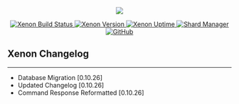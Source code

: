 <p align="center">
    <img src="https://github.com/DORAN03/filemanager/blob/main/Xenon-Banner-Edit.png">
</p>

<p align="center">
    <a href="https://img.shields.io/website?down_color=red&down_message=Failed&label=Build&up_color=informational&up_message=Success&url=https%3A%2F%2Fxenonhubv1-production.up.railway.app%2Fstats">
        <img alt="Xenon Build Status" src="https://img.shields.io/website?down_color=red&down_message=Failed&label=Build&up_color=informational&up_message=Success&url=https%3A%2F%2Fxenonhubv1-production.up.railway.app%2Fstats">
    </a>
    <a href="https://img.shields.io/badge/dynamic/json?color=informational&label=Status&prefix=%20&query=%24..version&suffix=%20&url=https%3A%2F%2Fxenonhubv1-production.up.railway.app%2Fstats">
        <img src="https://img.shields.io/badge/dynamic/json?color=informational&label=Status&prefix=%20&query=%24..version&suffix=%20&url=https%3A%2F%2Fxenonhubv1-production.up.railway.app%2Fstats" alt="Xenon Version">
    </a>
    <a href="https://img.shields.io/uptimerobot/ratio/m791122709-1bcb1ded37e4f8ea7f493990?label=Uptime">
        <img src="https://img.shields.io/uptimerobot/ratio/m791122709-1bcb1ded37e4f8ea7f493990?label=Uptime" alt="Xenon Uptime">
    </a>
    <a href="https://img.shields.io/website?down_color=red&down_message=Offline&label=Shards&up_color=informational&up_message=Online&url=https%3A%2F%2Fxenonhubv1-production.up.railway.app%2Fstats">
        <img src="https://img.shields.io/website?down_color=red&down_message=Offline&label=Shards&up_color=informational&up_message=Online&url=https%3A%2F%2Fxenonhubv1-production.up.railway.app%2Fstats" alt="Shard Manager">
    </a>
    <a href="https://www.gnu.org/licenses/gpl-3.0.en.html">
        <img src="https://img.shields.io/aur/license/android-studio?label=License" alt="GitHub" >
    </a>
</p>

## Xenon Changelog
---
- Database Migration [0.10.26]
- Updated Changelog [0.10.26]
- Command Response Reformatted [0.10.26]
